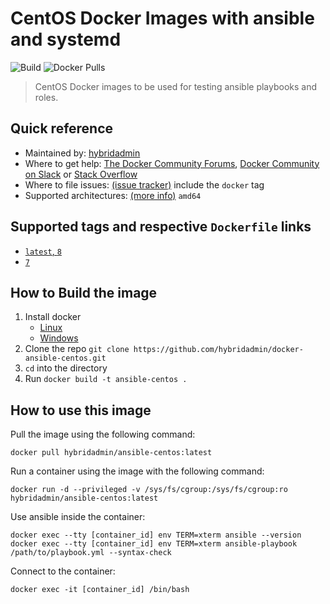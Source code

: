 # CentOS Docker Images with ansible and systemd
![Build](https://github.com/hybridadmin/docker-ansible-centos/workflows/Build/badge.svg?branch=main) ![Docker Pulls](https://img.shields.io/docker/pulls/hybridadmin/ansible-centos)

> CentOS Docker images to be used for testing ansible playbooks and roles.

## Quick reference

* Maintained by: [hybridadmin](https://github.com/hybridadmin)
* Where to get help: [The Docker Community Forums](https://forums.docker.com/), [Docker Community on Slack](https://dockr.ly/slack) or [Stack Overflow](https://stackoverflow.com/search?tab=newest&q=docker)
* Where to file issues: [(issue tracker)](https://github.com/hybridadmin/docker-ansible-centos/issues) include the `docker` tag
* Supported architectures: [(more info)](https://github.com/docker-library/official-images#architectures-other-than-amd64) `amd64`


## Supported tags and respective `Dockerfile` links

- [`latest`, `8`](https://github.com/hybridadmin/docker-ansible-centos/tree/main/8/Dockerfile)
- [`7`](https://github.com/hybridadmin/docker-ansible-centos/tree/main/7/Dockerfile)

## How to Build the image

1. Install docker
   * [Linux](https://docs.docker.com/engine/install/)
   * [Windows](https://docs.docker.com/docker-for-windows/install/)
2. Clone the repo `git clone https://github.com/hybridadmin/docker-ansible-centos.git`
3. `cd` into the directory
4. Run `docker build -t ansible-centos .`

## How to use this image

Pull the image using the following command:
```console
docker pull hybridadmin/ansible-centos:latest
```

Run a container using the image with the following command:
```console
docker run -d --privileged -v /sys/fs/cgroup:/sys/fs/cgroup:ro hybridadmin/ansible-centos:latest
```

Use ansible inside the container:
```console
docker exec --tty [container_id] env TERM=xterm ansible --version
docker exec --tty [container_id] env TERM=xterm ansible-playbook /path/to/playbook.yml --syntax-check
```

Connect to the container:
```console
docker exec -it [container_id] /bin/bash
```
